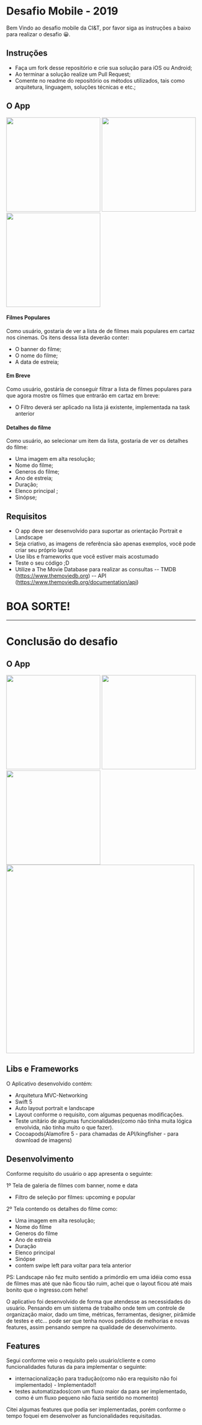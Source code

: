 # Desafio Mobile - 2019

Bem Vindo ao desafio mobile da CI&T, por favor siga as instruções a baixo para realizar o desafio 😀.

## Instruções

- Faça um fork desse repositório e crie sua solução para iOS ou Android;
- Ao terminar a solução realize um Pull Request;
- Comente no readme do repositório os métodos utilizados, tais como arquitetura, linguagem, soluções técnicas e etc.;

## O App

<img src="screenshots/ss01.png?raw=true" width="250"> <img src="screenshots/ss02.png?raw=true" width="250"> <img src="screenshots/ss03.png?raw=true" width="250">

#### Filmes Populares

Como usuário, gostaria de ver a lista de de filmes mais populares em cartaz nos cinemas. Os itens dessa lista deverão conter:
 - O banner do filme;
 - O nome do filme;
 - A data de estreia;

#### Em Breve

Como usuário, gostária de conseguir filtrar a lista de filmes populares para que agora mostre os filmes que entrarão em cartaz em breve:
 - O Filtro deverá ser aplicado na lista já existente, implementada na task anterior

#### Detalhes do filme

Como usuário, ao selecionar um item da lista, gostaria de ver os detalhes do filme:
 - Uma imagem em alta resolução;
 - Nome do filme;
 - Generos do filme;
 - Ano de estreia;
 - Duração;
 - Elenco principal ;
 - Sinópse;
 
## Requisitos
 - O app deve ser desenvolvido para suportar as orientação Portrait e Landscape
 - Seja criativo, as imagens de referência são apenas exemplos, você pode criar seu próprio layout
 - Use libs e frameworks que você estiver mais acostumado
 - Teste o seu código ;D
 - Utilize a The Movie Database para realizar as consultas 
 -- TMDB (https://www.themoviedb.org)
 -- API (https://www.themoviedb.org/documentation/api)
 
# BOA SORTE!
------------------------------------------------------------------------------------------------------------------------------------------------------------------------------------------------------------------------------------------------------------

# Conclusão do desafio
## O App

<img src="screenshots/img1.PNG?raw=true" width="250"> <img src="screenshots/img2.PNG?raw=true" width="250"> 
<img src="screenshots/img3.PNG?raw=true" width="250"> <img src="screenshots/img4.PNG?raw=true" width="500">

## Libs e Frameworks
O Aplicativo desenvolvido contém:
- Arquitetura MVC-Networking
- Swift 5
- Auto layout portrait e landscape
- Layout conforme o requisito, com algumas pequenas modificações.
- Teste unitário de algumas funcionalidades(como não tinha muita lógica envolvida, não tinha muito o que fazer).
- Cocoapods(Alamofire 5 - para chamadas de API/kingfisher - para download de imagens)

## Desenvolvimento
Conforme requisito do usuário o app apresenta o seguinte:

1º Tela de galeria de filmes com banner, nome e data
- Filtro de seleção por filmes: upcoming e popular

2º  Tela contendo os detalhes do filme como: 
- Uma imagem em alta resolução;
- Nome do filme
- Generos do filme
- Ano de estreia
- Duração
- Elenco principal 
- Sinópse
- contem swipe left para voltar para tela anterior

PS: Landscape não fez muito sentido a primórdio em uma idéia como essa de filmes mas até que não ficou tão ruim, achei que o layout ficou até mais bonito que o ingresso.com hehe!

O aplicativo foi desenvolvido de forma que atendesse as necessidades do usuário. Pensando em um sistema de trabalho onde tem um controle de organização maior, dado um time, métricas, ferramentas, designer, pirâmide de testes e etc... pode ser que tenha novos pedidos de melhorias e novas features, assim pensando sempre na qualidade de desenvolvimento.

## Features 
Segui conforme veio o requisito pelo usuário/cliente e como funcionalidades futuras da para implementar o seguinte:
- internacionalização para tradução(como não era requisito não foi implementado) - Implementado!!
- testes automatizados(com um fluxo maior da para ser implementado, como é um fluxo pequeno não fazia sentido no momento)

Citei algumas features que podia ser implementadas, porém conforme o tempo foquei em desenvolver as funcionalidades requisitadas.
